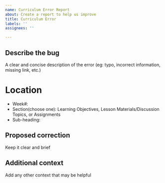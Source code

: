 ```yaml
---
name: Curriculum Error Report
about: Create a report to help us improve
title: Curriculum Error
labels: ''
assignees: ''

---
```


## Describe the bug

A clear and concise description of the error (eg: typo, incorrect information, missing link, etc.)

# Location

- Week#: 
- Section(choose one): Learning Objectives, Lesson Materials/Discussion Topics, or Assignments
- Sub-heading: 

## Proposed correction

Keep it clear and brief

## Additional context

Add any other context that may be helpful
